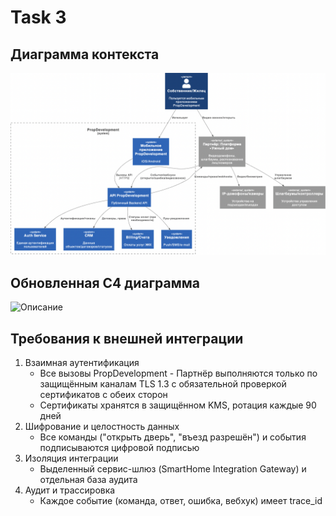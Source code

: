 # Task 3

## Диаграмма контекста

![Описание](./context.png)

## Обновленная С4 диаграмма

![Описание](./С4_model.png)

## Требования к внешней интеграции

1. Взаимная аутентификация
   - Все вызовы PropDevelopment - Партнёр выполняются только по защищённым каналам TLS 1.3 с обязательной проверкой сертификатов с обеих сторон
   - Сертификаты хранятся в защищённом KMS, ротация каждые 90 дней
2. Шифрование и целостность данных
   - Все команды ("открыть дверь", "въезд разрешён") и события подписываются цифровой подписью
3. Изоляция интеграции
   - Выделенный сервис-шлюз (SmartHome Integration Gateway) и отдельная база аудита
4. Аудит и трассировка
   - Каждое событие (команда, ответ, ошибка, вебхук) имеет trace_id
